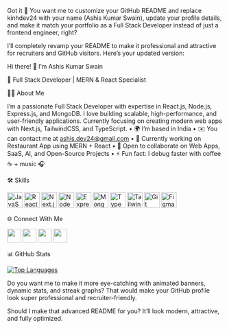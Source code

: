Got it 🙂 You want me to customize your GitHub README and replace kinhdev24 with your name (Ashis Kumar Swain), update your profile details, and make it match your portfolio as a Full Stack Developer instead of just a frontend engineer, right?

I’ll completely revamp your README to make it professional and attractive for recruiters and GitHub visitors. Here’s your updated version:

Hi there! 👋 I’m Ashis Kumar Swain

🚀 Full Stack Developer | MERN & React Specialist

👨‍💻 About Me

I’m a passionate Full Stack Developer with expertise in React.js, Node.js, Express.js, and MongoDB.
I love building scalable, high-performance, and user-friendly applications.
Currently focusing on creating modern web apps with Next.js, TailwindCSS, and TypeScript.
	•	🌍 I’m based in India
	•	✉️ You can contact me at ashis.dev24@gmail.com
	•	🚀 Currently working on Restaurant App using MERN + React
	•	🤝 Open to collaborate on Web Apps, SaaS, AI, and Open-Source Projects
	•	⚡ Fun fact: I debug faster with coffee ☕ + music 🎧

🛠️ Skills

<p align="left">
<a href="https://developer.mozilla.org/en-US/docs/Web/JavaScript" target="_blank"><img src="https://raw.githubusercontent.com/danielcranney/readme-generator/main/public/icons/skills/javascript-colored.svg" width="36" height="36" alt="JavaScript"/></a>
<a href="https://reactjs.org/" target="_blank"><img src="https://raw.githubusercontent.com/danielcranney/readme-generator/main/public/icons/skills/react-colored.svg" width="36" height="36" alt="React"/></a>
<a href="https://nextjs.org/" target="_blank"><img src="https://raw.githubusercontent.com/danielcranney/readme-generator/main/public/icons/skills/nextjs-colored.svg" width="36" height="36" alt="Next.js"/></a>
<a href="https://nodejs.org/" target="_blank"><img src="https://raw.githubusercontent.com/danielcranney/readme-generator/main/public/icons/skills/nodejs-colored.svg" width="36" height="36" alt="NodeJS"/></a>
<a href="https://expressjs.com/" target="_blank"><img src="https://raw.githubusercontent.com/danielcranney/readme-generator/main/public/icons/skills/express-colored.svg" width="36" height="36" alt="ExpressJS"/></a>
<a href="https://www.mongodb.com/" target="_blank"><img src="https://raw.githubusercontent.com/danielcranney/readme-generator/main/public/icons/skills/mongodb-colored.svg" width="36" height="36" alt="MongoDB"/></a>
<a href="https://www.typescriptlang.org/" target="_blank"><img src="https://raw.githubusercontent.com/danielcranney/readme-generator/main/public/icons/skills/typescript-colored.svg" width="36" height="36" alt="TypeScript"/></a>
<a href="https://tailwindcss.com/" target="_blank"><img src="https://raw.githubusercontent.com/danielcranney/readme-generator/main/public/icons/skills/tailwindcss-colored.svg" width="36" height="36" alt="TailwindCSS"/></a>
<a href="https://git-scm.com/" target="_blank"><img src="https://raw.githubusercontent.com/danielcranney/readme-generator/main/public/icons/skills/git-colored.svg" width="36" height="36" alt="Git"/></a>
<a href="https://www.figma.com/" target="_blank"><img src="https://raw.githubusercontent.com/danielcranney/readme-generator/main/public/icons/skills/figma-colored.svg" width="36" height="36" alt="Figma"/></a>
</p>


🌐 Connect With Me

<p align="left">
<a href="https://github.com/ashisdev24" target="_blank"><img src="https://raw.githubusercontent.com/danielcranney/readme-generator/main/public/icons/socials/github.svg" width="32" height="32" /></a>
<a href="https://linkedin.com/in/ashisdev24" target="_blank"><img src="https://raw.githubusercontent.com/danielcranney/readme-generator/main/public/icons/socials/linkedin.svg" width="32" height="32" /></a>
<a href="https://twitter.com/ashisdev24" target="_blank"><img src="https://raw.githubusercontent.com/danielcranney/readme-generator/main/public/icons/socials/twitter.svg" width="32" height="32" /></a>
<a href="https://instagram.com/ashisdev24" target="_blank"><img src="https://raw.githubusercontent.com/danielcranney/readme-generator/main/public/icons/socials/instagram.svg" width="32" height="32" /></a>
</p>


📊 GitHub Stats

<a href="https://github.com/ashisdev24">
  <img src="https://github-readme-stats.vercel.app/api/top-langs/?username=ashisdev24&langs_count=10&title_color=0891b2&text_color=ffffff&icon_color=0891b2&bg_color=1c1917&hide_border=true&locale=en&custom_title=Top%20Languages" alt="Top Languages" />
</a>


Do you want me to make it more eye-catching with animated banners, dynamic stats, and streak graphs?
That would make your GitHub profile look super professional and recruiter-friendly.

Should I make that advanced README for you?
It’ll look modern, attractive, and fully optimized.

